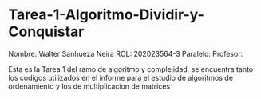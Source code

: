 # Tarea-1-Algoritmo-Dividir-y-Conquistar

Nombre: Walter Sanhueza Neira
ROL: 202023564-3
Paralelo: 
Profesor:

Esta es la Tarea 1 del ramo de algoritmo y complejidad, se encuentra tanto los codigos 
utilizados en el informe para el estudio de algoritmos de ordenamiento y los de 
multiplicacion de matrices

